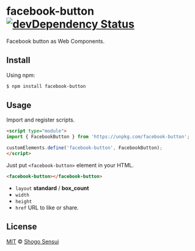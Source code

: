 # facebook-button [![devDependency Status](https://david-dm.org/1000ch/facebook-button/dev-status.svg)](https://david-dm.org/1000ch/facebook-button?type=dev)

Facebook button as Web Components.

## Install

Using npm:

```bash
$ npm install facebook-button
```

## Usage

Import and register scripts.

```html
<script type="module">
import { FacebookButton } from 'https://unpkg.com/facebook-button';

customElements.define('facebook-button', FacebookButton);
</script>
```

Just put `<facebook-button>` element in your HTML.

```html
<facebook-button></facebook-button>
```

- `layout` **standard** / **box_count**
- `width`
- `height`
- `href` URL to like or share.

## License

[MIT](https://1000ch.mit-license.org) © [Shogo Sensui](https://github.com/1000ch)